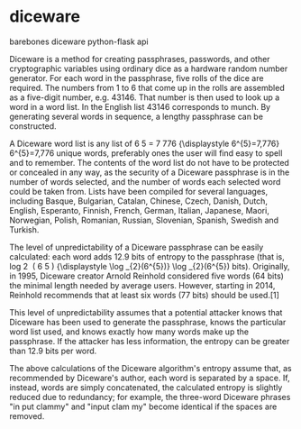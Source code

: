 # diceware
barebones diceware python-flask api

Diceware is a method for creating passphrases, passwords, and other cryptographic variables using ordinary dice as a hardware random number generator. For each word in the passphrase, five rolls of the dice are required. The numbers from 1 to 6 that come up in the rolls are assembled as a five-digit number, e.g. 43146. That number is then used to look up a word in a word list. In the English list 43146 corresponds to munch. By generating several words in sequence, a lengthy passphrase can be constructed.

A Diceware word list is any list of 6 5 = 7 776 {\displaystyle 6^{5}=7\,776} 6^{5}=7\,776 unique words, preferably ones the user will find easy to spell and to remember. The contents of the word list do not have to be protected or concealed in any way, as the security of a Diceware passphrase is in the number of words selected, and the number of words each selected word could be taken from. Lists have been compiled for several languages, including Basque, Bulgarian, Catalan, Chinese, Czech, Danish, Dutch, English, Esperanto, Finnish, French, German, Italian, Japanese, Maori, Norwegian, Polish, Romanian, Russian, Slovenian, Spanish, Swedish and Turkish.

The level of unpredictability of a Diceware passphrase can be easily calculated: each word adds 12.9 bits of entropy to the passphrase (that is, log 2 ⁡ ( 6 5 ) {\displaystyle \log _{2}(6^{5})} \log _{2}(6^{5}) bits). Originally, in 1995, Diceware creator Arnold Reinhold considered five words (64 bits) the minimal length needed by average users. However, starting in 2014, Reinhold recommends that at least six words (77 bits) should be used.[1]

This level of unpredictability assumes that a potential attacker knows that Diceware has been used to generate the passphrase, knows the particular word list used, and knows exactly how many words make up the passphrase. If the attacker has less information, the entropy can be greater than 12.9 bits per word.

The above calculations of the Diceware algorithm's entropy assume that, as recommended by Diceware's author, each word is separated by a space. If, instead, words are simply concatenated, the calculated entropy is slightly reduced due to redundancy; for example, the three-word Diceware phrases "in put clammy" and "input clam my" become identical if the spaces are removed.
